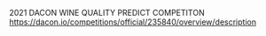 2021 DACON WINE QUALITY PREDICT COMPETITON  
https://dacon.io/competitions/official/235840/overview/description  
